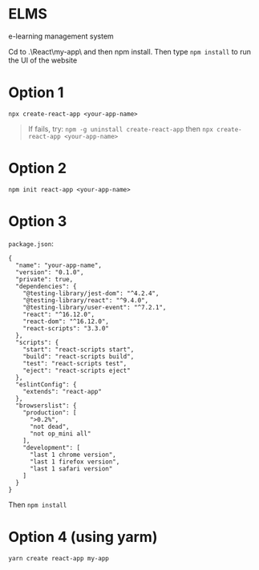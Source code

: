 # ELMS
e-learning management system

Cd to .\React\my-app\ and then npm install.
Then type `npm install` to run the UI of the website

# Option 1
`npx create-react-app <your-app-name>`
> If fails, try: `npm -g uninstall create-react-app` then `npx create-react-app <your-app-name>`

# Option 2
`npm init react-app <your-app-name>`

# Option 3
`package.json`:
```
{
  "name": "your-app-name",
  "version": "0.1.0",
  "private": true,
  "dependencies": {
    "@testing-library/jest-dom": "^4.2.4",
    "@testing-library/react": "^9.4.0",
    "@testing-library/user-event": "^7.2.1",
    "react": "^16.12.0",
    "react-dom": "^16.12.0",
    "react-scripts": "3.3.0"
  },
  "scripts": {
    "start": "react-scripts start",
    "build": "react-scripts build",
    "test": "react-scripts test",
    "eject": "react-scripts eject"
  },
  "eslintConfig": {
    "extends": "react-app"
  },
  "browserslist": {
    "production": [
      ">0.2%",
      "not dead",
      "not op_mini all"
    ],
    "development": [
      "last 1 chrome version",
      "last 1 firefox version",
      "last 1 safari version"
    ]
  }
}
```
Then `npm install`

# Option 4 (using yarm)

```
yarn create react-app my-app
```


```
